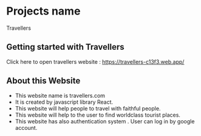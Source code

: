 # Projects name
Travellers

## Getting started with Travellers

Click here to open travellers website : https://travellers-c13f3.web.app/

## About this Website
* This website name is travellers.com
* It is created by javascript library React.
* This website will help people to travel with faithful people.
* This website will help to the user to find worldclass tourist places.
* This website has also authentication system . User can log in by google account.

